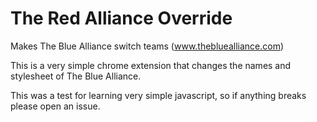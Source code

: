 # The Red Alliance Override
Makes The Blue Alliance switch teams (www.thebluealliance.com)

This is a very simple chrome extension that changes the names and stylesheet of The Blue Alliance.

This was a test for learning very simple javascript, so if anything breaks please open an issue.
